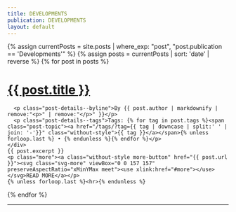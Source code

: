 ```yaml
---
title: DEVELOPMENTS
publication: DEVELOPMENTS
layout: default
---
```

<div class="home grid">
  {% assign currentPosts = site.posts | where_exp: "post", "post.publication == 'Developments'" %}
  {% assign posts = currentPosts | sort: 'date' | reverse %}
  {% for post in posts %}
  <div class="post grid-item {% for tag in post.tags %}{{ tag | slugify }} {% endfor %}">
    <a href="{{ post.url }}" class="no-style"><h1 class="post-title">{{ post.title }}</h1></a>
    <div class="post-details">
      <!-- <p class="post-details--date">{{ post.date | date: "%b %-d, %Y" }}</p>
      <p class="post-details--byline">{% if post.author %}By <a href="#" class="without-style">{{ post.author }}</a>{% endif %}</p> -->

      <p class="post-details--byline">By {{ post.author | markdownify | remove:"<p>" | remove:"</p>" }}</p>
      <p class="post-details--tags">Tags: {% for tag in post.tags %}<span class="post-topic"><a href="/tags/?tag={{ tag | downcase | split:' ' | join: '-'}}" class="without-style">{{ tag }}</a></span>{% unless forloop.last %} • {% endunless %}{% endfor %}</p>
    </div>
    {{ post.excerpt }}
    <p class="more"><a class="without-style more-button" href="{{ post.url }}"><svg class="svg-more" viewBox="0 0 157 157" preserveAspectRatio="xMinYMax meet"><use xlink:href="#more"></use></svg>READ MORE</a></p>
    {% unless forloop.last %}<hr>{% endunless %}
  </div>
  {% endfor %}
  <hr>
</div>

<script>
  $(window).load(function () {
  $('.grid').isotope({
    // options
    itemSelector: '.grid-item',
    layoutMode: 'vertical'
  });
  // init Isotope
  var $grid = $('.grid').isotope({
    // options
  });
  // filter items on button click
  $('.filter-button-group').on('click', 'button', function () {
    var filterValue = $(this).attr('data-filter');
    $grid.isotope({ filter: filterValue });
  });
  // change is-checked class on buttons
  $('.filter-button-group').each(function (i, buttonGroup) {
    var $buttonGroup = $(buttonGroup);
    $buttonGroup.on('click', 'button', function () {
      $buttonGroup.find('.is-checked').removeClass('is-checked');
      $(this).addClass('is-checked');
    });
  });
})
</script>